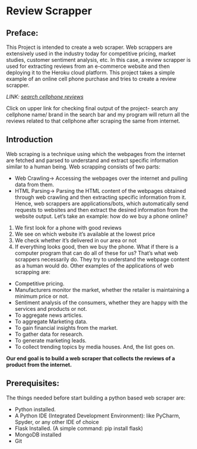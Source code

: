# Review Scrapper
## Preface:
This Project is intended to create a web scraper. Web scrappers are extensively used in the industry today for competitive pricing, market studies, customer sentiment analysis, etc. In this case, a review scrapper is used for extracting reviews from an e-commerce website and then deploying it to the Heroku cloud platform. This project takes a simple example of an online cell phone purchase and tries to create a review scrapper.

*LINK: [search cellphone reviews](reviewscrapper-brave-rabbit-ms.cfapps.io)*

Click on upper link for checking final output of the project- search any cellphone name/ brand in the search bar and my program will return all the reviews related to that cellphone after scraping the same from internet.
## Introduction
Web scraping is a technique using which the webpages from the internet are fetched and parsed to understand and extract specific information similar to a human being. Web scrapping consists of two parts:
- Web Crawling→ Accessing the webpages over the internet and pulling data from them.
- HTML Parsing→ Parsing the HTML content of the webpages obtained through web crawling and then extracting specific information from it.
Hence, web scrappers are applications/bots, which automatically send requests to websites and then extract the desired information from the website output.
Let’s take an example:
how do we buy a phone online?
1. We first look for a phone with good reviews
2. We see on which website it’s available at the lowest price
3. We check whether it’s delivered in our area or not
4. If everything looks good, then we buy the phone.
What if there is a computer program that can do all of these for us? That’s what web scrappers necessarily do. They try to understand the webpage content as a human would do.
Other examples of the applications of web scrapping are:
- Competitive pricing.
- Manufacturers monitor the market, whether the retailer is maintaining a minimum price or not.
- Sentiment analysis of the consumers, whether they are happy with the services and products or not.
- To aggregate news articles.
- To aggregate Marketing data.
- To gain financial insights from the market.
- To gather data for research.
- To generate marketing leads.
- To collect trending topics by media houses.
And, the list goes on.

**Our end goal is to build a web scraper that collects the reviews of a product from the internet.**
## Prerequisites:
The things needed before start building a python based web scraper are:
- Python installed.
- A Python IDE (Integrated Development Environment): like PyCharm, Spyder, or any other IDE of choice
- Flask Installed. (A simple command: pip install flask)
- MongoDB installed 
- Git
